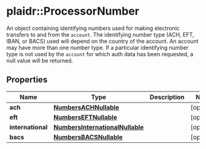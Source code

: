 # plaidr::ProcessorNumber

An object containing identifying numbers used for making electronic transfers to and from the `account`. The identifying number type (ACH, EFT, IBAN, or BACS) used will depend on the country of the account. An account may have more than one number type. If a particular identifying number type is not used by the `account` for which auth data has been requested, a null value will be returned.

## Properties
Name | Type | Description | Notes
------------ | ------------- | ------------- | -------------
**ach** | [**NumbersACHNullable**](NumbersACHNullable.md) |  | [optional] 
**eft** | [**NumbersEFTNullable**](NumbersEFTNullable.md) |  | [optional] 
**international** | [**NumbersInternationalNullable**](NumbersInternationalNullable.md) |  | [optional] 
**bacs** | [**NumbersBACSNullable**](NumbersBACSNullable.md) |  | [optional] 


